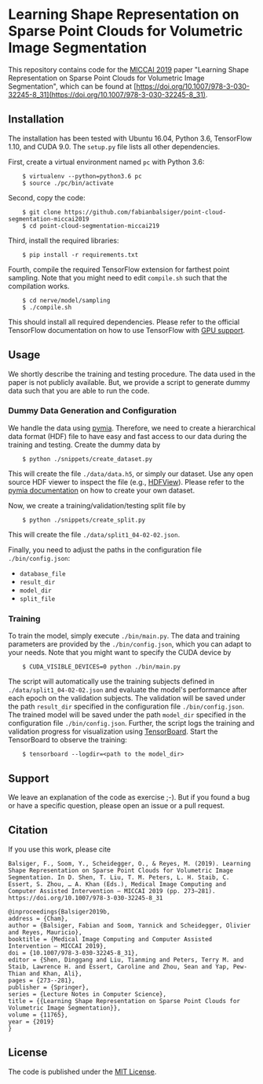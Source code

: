 # Learning Shape Representation on Sparse Point Clouds for Volumetric Image Segmentation
This repository contains code for the [MICCAI 2019](https://www.miccai2019.org) paper "Learning Shape Representation on Sparse Point Clouds for Volumetric Image Segmentation", which can be found at [https://doi.org/10.1007/978-3-030-32245-8_31](https://doi.org/10.1007/978-3-030-32245-8_31).


## Installation

The installation has been tested with Ubuntu 16.04, Python 3.6, TensorFlow 1.10, and CUDA 9.0. The ``setup.py`` file lists all other dependencies.

First, create a virtual environment named `pc` with Python 3.6:

        $ virtualenv --python=python3.6 pc
        $ source ./pc/bin/activate

Second, copy the code:

        $ git clone https://github.com/fabianbalsiger/point-cloud-segmentation-miccai2019
        $ cd point-cloud-segmentation-miccai219

Third, install the required libraries:

        $ pip install -r requirements.txt

Fourth, compile the required TensorFlow extension for farthest point sampling. Note that you might need to edit ``compile.sh`` such that the compilation works.

        $ cd nerve/model/sampling
        $ ./compile.sh

This should install all required dependencies. Please refer to the official TensorFlow documentation on how to use TensorFlow with [GPU support](https://www.tensorflow.org/install/gpu).

## Usage

We shortly describe the training and testing procedure.
The data used in the paper is not publicly available. But, we provide a script to generate dummy data such that you are able to run the code.

### Dummy Data Generation and Configuration

We handle the data using [pymia](https://pymia.readthedocs.io/en/latest). Therefore, we need to create a hierarchical data format (HDF) file to have easy and fast access to our data during the training and testing.
Create the dummy data by

        $ python ./snippets/create_dataset.py

This will create the file ``./data/data.h5``, or simply our dataset. Use any open source HDF viewer to inspect the file (e.g., [HDFView](https://www.hdfgroup.org/downloads/hdfview/)).
Please refer to the [pymia documentation](https://pymia.readthedocs.io/en/latest/examples.dataset.html) on how to create your own dataset. 

Now, we create a training/validation/testing split file by

        $ python ./snippets/create_split.py

This will create the file ``./data/split1_04-02-02.json``.

Finally, you need to adjust the paths in the configuration file ``./bin/config.json``:

 - ``database_file``
 - ``result_dir``
 - ``model_dir``
 - ``split_file``

### Training
To train the model, simply execute ``./bin/main.py``. The data and training parameters are provided by the ``./bin/config.json``, which you can adapt to your needs.
Note that you might want to specify the CUDA device by

        $ CUDA_VISIBLE_DEVICES=0 python ./bin/main.py

The script will automatically use the training subjects defined in ``./data/split1_04-02-02.json`` and evaluate the model's performance after each epoch on the validation subjects.
The validation will be saved under the path ``result_dir`` specified in the configuration file ``./bin/config.json``.
The trained model will be saved under the path ``model_dir`` specified in the configuration file ``./bin/config.json``.
Further, the script logs the training and validation progress for visualization using [TensorBoard](https://www.tensorflow.org/guide/summaries_and_tensorboard).
Start the TensorBoard to observe the training:

        $ tensorboard --logdir=<path to the model_dir>

## Support
We leave an explanation of the code as exercise ;-). But if you found a bug or have a specific question, please open an issue or a pull request.

## Citation

If you use this work, please cite

```
Balsiger, F., Soom, Y., Scheidegger, O., & Reyes, M. (2019). Learning Shape Representation on Sparse Point Clouds for Volumetric Image Segmentation. In D. Shen, T. Liu, T. M. Peters, L. H. Staib, C. Essert, S. Zhou, … A. Khan (Eds.), Medical Image Computing and Computer Assisted Intervention – MICCAI 2019 (pp. 273–281). https://doi.org/10.1007/978-3-030-32245-8_31
```

```
@inproceedings{Balsiger2019b,
address = {Cham},
author = {Balsiger, Fabian and Soom, Yannick and Scheidegger, Olivier and Reyes, Mauricio},
booktitle = {Medical Image Computing and Computer Assisted Intervention – MICCAI 2019},
doi = {10.1007/978-3-030-32245-8_31},
editor = {Shen, Dinggang and Liu, Tianming and Peters, Terry M. and Staib, Lawrence H. and Essert, Caroline and Zhou, Sean and Yap, Pew-Thian and Khan, Ali},
pages = {273--281},
publisher = {Springer},
series = {Lecture Notes in Computer Science},
title = {{Learning Shape Representation on Sparse Point Clouds for Volumetric Image Segmentation}},
volume = {11765},
year = {2019}
}
```

## License

The code is published under the [MIT License](https://github.com/fabianbalsiger/mrf-reconstruction-midl2019/blob/master/LICENSE).

